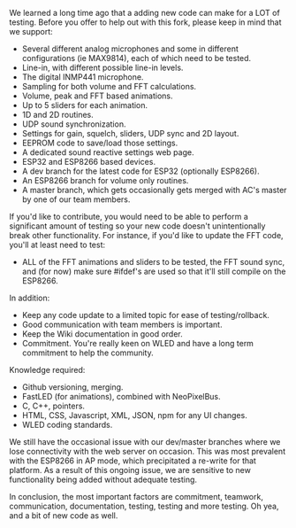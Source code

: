 We learned a long time ago that a adding new code can make for a LOT of testing. Before you offer to help out with this fork, please keep in mind that we support:

* Several different analog microphones and some in different configurations (ie MAX9814), each of which need to be tested.
* Line-in, with different possible line-in levels.
* The digital INMP441 microphone.
* Sampling for both volume and FFT calculations.
* Volume, peak and FFT based animations.
* Up to 5 sliders for each animation.
* 1D and 2D routines.
* UDP sound synchronization.
* Settings for gain, squelch, sliders, UDP sync and 2D layout.
* EEPROM code to save/load those settings.
* A dedicated sound reactive settings web page.
* ESP32 and ESP8266 based devices.
* A dev branch for the latest code for ESP32 (optionally ESP8266).
* An ESP8266 branch for volume only routines.
* A master branch, which gets occasionally gets merged with AC's master by one of our team members.

If you'd like to contribute, you would need to be able to perform a significant amount of testing so your new code doesn't unintentionally break other functionality. For instance, if you'd like to update the FFT code, you'll at least need to test:

* ALL of the FFT animations and sliders to be tested, the FFT sound sync, and (for now) make sure #ifdef's are used so that it'll still compile on the ESP8266.

In addition:

* Keep any code update to a limited topic for ease of testing/rollback.
* Good communication with team members is important.
* Keep the Wiki documentation in good order.
* Commitment. You're really keen on WLED and have a long term commitment to help the community.

Knowledge required:

* Github versioning, merging.
* FastLED (for animations), combined with NeoPixelBus.
* C, C++, pointers.
* HTML, CSS, Javascript, XML, JSON, npm for any UI changes.
* WLED coding standards.

We still have the occasional issue with our dev/master branches where we lose connectivity with the web server on occasion. This was most prevalent with the ESP8266 in AP mode, which precipitated a re-write for that platform. As a result of this ongoing issue, we are sensitive to new functionality being added without adequate testing.

In conclusion, the most important factors are commitment, teamwork, communication, documentation, testing, testing and more testing. Oh yea, and a bit of new code as well.

